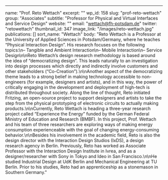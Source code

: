---
  name: "Prof. Reto Wettach"
  excerpt: ""
  wp_id: 158
  slug: "prof-reto-wettach"
  group: "Associates"
  subtitle: "Professor for Physical and Virtual Interfaces and Service Design"
  website: ""
  email: "wettach@fh-potsdam.de"
  twitter: "retowettach"
  thumbnail_id: 347
  image_link: "/images/reto-wettach.jpg"
  publications: []
  sort_name: "Wettach"
  body: "Reto Wettach is a Professor at the University of Applied Sciences in Potsdam/Germany, where he teaches “Physical Interaction Design”. His research focuses on the following topics:\n– Tangible and Ambient Interaction\n– Mobile Interaction\n– Service Design\n\nReto Wettach’s design research methodology is based around the idea of “democratizing design”. This leads naturally to an investigation into design processes which directly and indirectly involve customers and other stakeholders (“Co-Creation”).\n\nAnother aspect of the democratizing theme leads to a strong belief in making technology accessible to non-engineers (for example, designers and artists), and in this way, the power of critically engaging in the development and deployment of high-tech is distributed throughout society. Along the line of thought, Reto initiated Fritzing, an open-source project to support designers and artists to take the step from the physical prototyping of electronic circuits to actually making products.\n\nCurrently, Reto Wettach is heading a three-year research project called “Experience the Energy” funded by the German Federal Ministry of Education and Research (BMBF). In this project, Prof. Wettach and his team of three researchers are exploring ways of making energy consumption experienceable with the goal of changing energy-consuming behavior.\n\nBesides his involvement in the academic field, Reto is also the design director with the Interaction Design Studios (IxDS), a design research agency in Berlin. Previously, Reto has worked as Associate Professor with the Interaction Design Institute in Ivrea, and as a designer/researcher with Sony in Tokyo and Ideo in San Francisco.\n\nHe studied Industrial Design at UdK Berlin and Mechanical Engineering at TU Berlin. Prior to his studies, Reto had an apprenticeship as a stonemason in Southern Germany."
